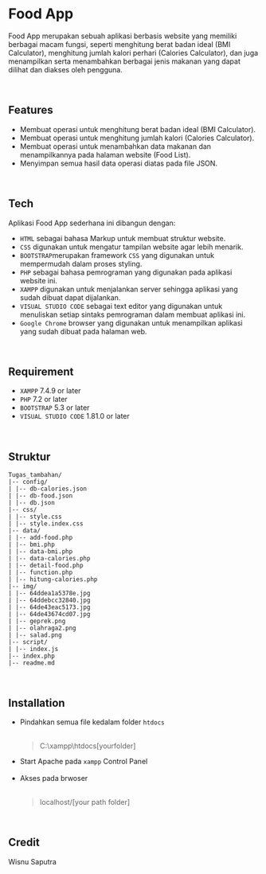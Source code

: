 # Food App

Food App merupakan sebuah aplikasi berbasis website yang memiliki berbagai macam fungsi, seperti menghitung berat badan ideal (BMI Calculator), menghitung jumlah kalori perhari (Calories Calculator), dan juga menampilkan serta menambahkan berbagai jenis makanan yang dapat dilihat dan diakses oleh pengguna.

<br>

## Features
- Membuat operasi untuk menghitung berat badan ideal (BMI Calculator).
- Membuat operasi untuk menghitung jumlah kalori (Calories Calculator).
- Membuat operasi untuk menambahkan data makanan dan menampilkannya pada halaman website (Food List).
- Menyimpan semua hasil data operasi diatas pada file JSON.

<br>

## Tech
Aplikasi Food App sederhana ini dibangun dengan:

- `HTML` sebagai bahasa Markup untuk membuat struktur website.
- `CSS` digunakan untuk mengatur tampilan website agar lebih menarik.
- `BOOTSTRAP`merupakan framework `CSS` yang digunakan untuk mempermudah dalam proses styling.
- `PHP` sebagai bahasa pemrograman yang digunakan pada aplikasi website ini.
- `XAMPP` digunakan untuk menjalankan server sehingga aplikasi yang sudah dibuat dapat dijalankan.
- `VISUAL STUDIO CODE` sebagai text editor yang digunakan untuk menuliskan setiap sintaks pemrograman dalam membuat aplikasi ini.
- `Google Chrome` browser yang digunakan untuk menampilkan aplikasi yang sudah dibuat pada halaman web.

<br>

## Requirement
- `XAMPP` 7.4.9 or later
- `PHP` 7.2 or later
- `BOOTSTRAP` 5.3 or later
- `VISUAL STUDIO CODE` 1.81.0 or later

<br>

## Struktur

```
Tugas_tambahan/
|-- config/
| |-- db-calories.json
| |-- db-food.json
| |-- db.json
|-- css/
| |-- style.css
| |-- style.index.css
|-- data/
| |-- add-food.php
| |-- bmi.php
| |-- data-bmi.php
| |-- data-calories.php
| |-- detail-food.php
| |-- function.php
| |-- hitung-calories.php
|-- img/
| |-- 64ddea1a5378e.jpg
| |-- 64ddebcc32840.jpg
| |-- 64de43eac5173.jpg
| |-- 64de43674cd07.jpg
| |-- geprek.png
| |-- olahraga2.png
| |-- salad.png
|-- script/
| |-- index.js
|-- index.php
|-- readme.md
```

<br>

## Installation
- Pindahkan semua file kedalam folder `htdocs` <br> <br>
    > C:\xampp\htdocs\[yourfolder]
- Start Apache pada `xampp` Control Panel
<br><br>
- Akses pada brwoser
<br><br>
    > localhost/[your path folder]

<br> 

## Credit

Wisnu Saputra 